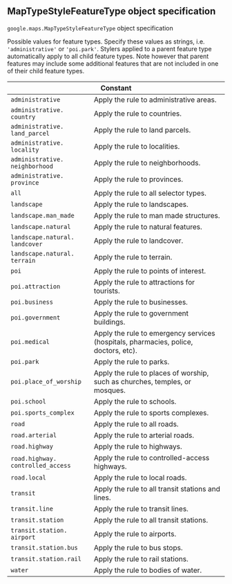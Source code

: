 <h2 id="MapTypeStyleFeatureType"> MapTypeStyleFeatureType object specification </h2><p>
<code><span itemprop="path">google.maps</span>.<span itemprop="name">MapTypeStyleFeatureType</span></code>
object specification
</p><p>Possible values for feature types. Specify these values as strings, i.e. <code>'administrative'</code> or <code>'poi.park'</code>. Stylers applied to a parent feature type automatically apply to all child feature types. Note however that parent features may include some additional features that are not included in one of their child feature types.</p><div class="devsite-table-wrapper"><table class="constants responsive" summary="MapTypeStyleFeatureType constants">
<thead>
<tr><th colspan="2">Constant</th>
</tr></thead>
<tbody>
<tr>
<td><code><span>administrative</span></code></td>
<td>Apply the rule to administrative areas.</td>
</tr>
<tr>
<td><code><span>administrative.<wbr>country</span></code></td>
<td>Apply the rule to countries.</td>
</tr>
<tr>
<td><code><span>administrative.<wbr>land_parcel</span></code></td>
<td>Apply the rule to land parcels.</td>
</tr>
<tr>
<td><code><span>administrative.<wbr>locality</span></code></td>
<td>Apply the rule to localities.</td>
</tr>
<tr>
<td><code><span>administrative.<wbr>neighborhood</span></code></td>
<td>Apply the rule to neighborhoods.</td>
</tr>
<tr>
<td><code><span>administrative.<wbr>province</span></code></td>
<td>Apply the rule to provinces.</td>
</tr>
<tr>
<td><code><span>all</span></code></td>
<td>Apply the rule to all selector types.</td>
</tr>
<tr>
<td><code><span>landscape</span></code></td>
<td>Apply the rule to landscapes.</td>
</tr>
<tr>
<td><code><span>landscape.<wbr>man_made</span></code></td>
<td>Apply the rule to man made structures.</td>
</tr>
<tr>
<td><code><span>landscape.<wbr>natural</span></code></td>
<td>Apply the rule to natural features.</td>
</tr>
<tr>
<td><code><span>landscape.<wbr>natural.<wbr>landcover</span></code></td>
<td>Apply the rule to landcover.</td>
</tr>
<tr>
<td><code><span>landscape.<wbr>natural.<wbr>terrain</span></code></td>
<td>Apply the rule to terrain.</td>
</tr>
<tr>
<td><code><span>poi</span></code></td>
<td>Apply the rule to points of interest.</td>
</tr>
<tr>
<td><code><span>poi.<wbr>attraction</span></code></td>
<td>Apply the rule to attractions for tourists.</td>
</tr>
<tr>
<td><code><span>poi.<wbr>business</span></code></td>
<td>Apply the rule to businesses.</td>
</tr>
<tr>
<td><code><span>poi.<wbr>government</span></code></td>
<td>Apply the rule to government buildings.</td>
</tr>
<tr>
<td><code><span>poi.<wbr>medical</span></code></td>
<td>Apply the rule to emergency services (hospitals, pharmacies, police, doctors, etc).</td>
</tr>
<tr>
<td><code><span>poi.<wbr>park</span></code></td>
<td>Apply the rule to parks.</td>
</tr>
<tr>
<td><code><span>poi.<wbr>place_of_worship</span></code></td>
<td>Apply the rule to places of worship, such as churches, temples, or mosques.</td>
</tr>
<tr>
<td><code><span>poi.<wbr>school</span></code></td>
<td>Apply the rule to schools.</td>
</tr>
<tr>
<td><code><span>poi.<wbr>sports_complex</span></code></td>
<td>Apply the rule to sports complexes.</td>
</tr>
<tr>
<td><code><span>road</span></code></td>
<td>Apply the rule to all roads.</td>
</tr>
<tr>
<td><code><span>road.<wbr>arterial</span></code></td>
<td>Apply the rule to arterial roads.</td>
</tr>
<tr>
<td><code><span>road.<wbr>highway</span></code></td>
<td>Apply the rule to highways.</td>
</tr>
<tr>
<td><code><span>road.<wbr>highway.<wbr>controlled_access</span></code></td>
<td>Apply the rule to controlled-access highways.</td>
</tr>
<tr>
<td><code><span>road.<wbr>local</span></code></td>
<td>Apply the rule to local roads.</td>
</tr>
<tr>
<td><code><span>transit</span></code></td>
<td>Apply the rule to all transit stations and lines.</td>
</tr>
<tr>
<td><code><span>transit.<wbr>line</span></code></td>
<td>Apply the rule to transit lines.</td>
</tr>
<tr>
<td><code><span>transit.<wbr>station</span></code></td>
<td>Apply the rule to all transit stations.</td>
</tr>
<tr>
<td><code><span>transit.<wbr>station.<wbr>airport</span></code></td>
<td>Apply the rule to airports.</td>
</tr>
<tr>
<td><code><span>transit.<wbr>station.<wbr>bus</span></code></td>
<td>Apply the rule to bus stops.</td>
</tr>
<tr>
<td><code><span>transit.<wbr>station.<wbr>rail</span></code></td>
<td>Apply the rule to rail stations.</td>
</tr>
<tr>
<td><code><span>water</span></code></td>
<td>Apply the rule to bodies of water.</td>
</tr>
</tbody>
</table></div>